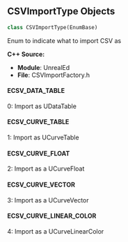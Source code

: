 ## CSVImportType Objects

```python
class CSVImportType(EnumBase)
```

Enum to indicate what to import CSV as

**C++ Source:**

- **Module**: UnrealEd
- **File**: CSVImportFactory.h

<a id="unreal.CSVImportType.ECSV_DATA_TABLE"></a>

#### ECSV_DATA_TABLE

0: Import as UDataTable

<a id="unreal.CSVImportType.ECSV_CURVE_TABLE"></a>

#### ECSV_CURVE_TABLE

1: Import as UCurveTable

<a id="unreal.CSVImportType.ECSV_CURVE_FLOAT"></a>

#### ECSV_CURVE_FLOAT

2: Import as a UCurveFloat

<a id="unreal.CSVImportType.ECSV_CURVE_VECTOR"></a>

#### ECSV_CURVE_VECTOR

3: Import as a UCurveVector

<a id="unreal.CSVImportType.ECSV_CURVE_LINEAR_COLOR"></a>

#### ECSV_CURVE_LINEAR_COLOR

4: Import as a UCurveLinearColor

<a id="unreal.LevelVisibilityDirtyMode"></a>